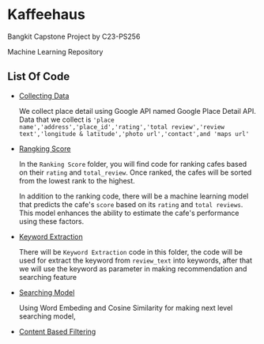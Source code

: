 # Kaffeehaus

Bangkit Capstone Project by C23-PS256

Machine Learning Repository

## List Of Code

  - [Collecting Data](https://github.com/Bangkit-Capstone-C23-PS256/Kaffeehaus_Machine_Learning/tree/main/Collecting%20Data) 
    
    We collect place detail using Google API named Google Place Detail API.
    Data that we collect is `'place name','address','place_id','rating','total review','review text','longitude & latitude','photo url','contact',and 'maps url'`
  
  - [Rangking Score](https://github.com/Bangkit-Capstone-C23-PS256/Kaffeehaus_Machine_Learning/tree/main/Rangking%20Score) 
    
    In the `Ranking Score` folder, you will find code for ranking cafes based on their `rating` and `total_review`. Once ranked, the cafes will be sorted from the lowest rank to the highest.

    In addition to the ranking code, there will be a machine learning model that predicts the cafe's `score` based on its `rating` and `total reviews`. This model enhances the ability to estimate the cafe's performance using these factors.

  - [Keyword Extraction](https://github.com/Bangkit-Capstone-C23-PS256/Kaffeehaus_Machine_Learning/tree/main/Keyword%20Extraction)
    
    There will be `Keyword Extraction` code in this folder, the code will be used for extract the keyword from `review_text` into keywords, after that we will use the keyword as parameter in making recommendation and searching feature
    
  - [Searching Model](https://github.com/Bangkit-Capstone-C23-PS256/Kaffeehaus_Machine_Learning/tree/main/Tensorflow%20%20Words%20Embedding%20Model)

    Using Word Embeding and Cosine Similarity for making next level searching model, 
    
  - [Content Based Filtering](https://github.com/Bangkit-Capstone-C23-PS256/Kaffeehaus_Machine_Learning/tree/main/Content%20Based%20Filtering)

